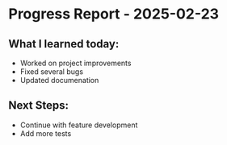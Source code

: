 # Progress Report - 2025-02-23
## What I learned today:
- Worked on project improvements
- Fixed several bugs
- Updated documenation

## Next Steps:
- Continue with feature development
- Add more tests
